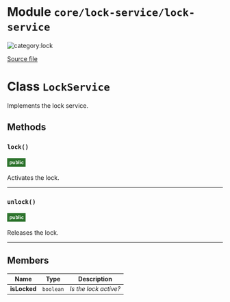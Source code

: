 # Module `core/lock-service/lock-service`

![category:lock](https://img.shields.io/badge/category-lock-009663.svg?style=flat-square)



[Source file](..\src\core\lock-service\lock-service.js)

# Class `LockService`

Implements the lock service.

## Methods

### `lock()`

![modifier: public](images/badges/modifier-public.png)

Activates the lock.

---

### `unlock()`

![modifier: public](images/badges/modifier-public.png)

Releases the lock.

---

## Members

Name | Type | Description
--- | --- | ---
__isLocked__ | `boolean` | *Is the lock active?*
